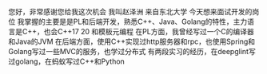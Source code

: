 您好，非常感谢您给我这次机会
我叫赵泽洲 来自东北大学 今天想来面试开发的岗位
我掌握的主要是是PL和后端开发，熟悉C++、Java、Golang的特性，主力语言是C++，也会C++17 20 和模板元编程
在PL方面，我曾经写过一个C的编译器和Java的JVM
在后端方面，使用C++实现过http服务器和rpc，也使用Spring和Golang写过一些MVC的服务，也学过分布式
有两段实习的经历，在deepglint写过golang，在蚂蚁写过C++和Python
